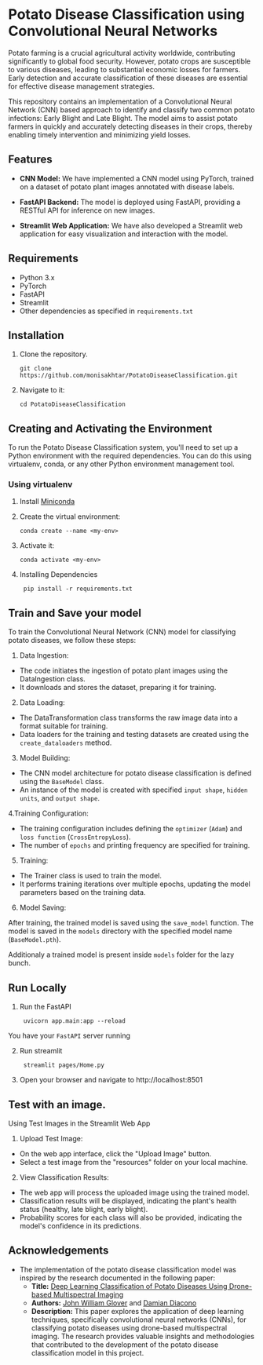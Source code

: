 # Potato Disease Classification using Convolutional Neural Networks

Potato farming is a crucial agricultural activity worldwide, contributing significantly to global food security. However, potato crops are susceptible to various diseases, leading to substantial economic losses for farmers. Early detection and accurate classification of these diseases are essential for effective disease management strategies.

This repository contains an implementation of a Convolutional Neural Network (CNN) based approach to identify and classify two common potato infections: Early Blight and Late Blight. The model aims to assist potato farmers in quickly and accurately detecting diseases in their crops, thereby enabling timely intervention and minimizing yield losses.

## Features

- **CNN Model:** We have implemented a CNN model using PyTorch, trained on a dataset of potato plant images annotated with disease labels.

- **FastAPI Backend:** The model is deployed using FastAPI, providing a RESTful API for inference on new images.

- **Streamlit Web Application:** We have also developed a Streamlit web application for easy visualization and interaction with the model.

## Requirements

- Python 3.x
- PyTorch
- FastAPI
- Streamlit
- Other dependencies as specified in `requirements.txt`

## Installation

1. Clone the repository.

       git clone https://github.com/monisakhtar/PotatoDiseaseClassification.git

2. Navigate to it:

       cd PotatoDiseaseClassification

## Creating and Activating the Environment

To run the Potato Disease Classification system, you'll need to set up a Python environment with the required dependencies. You can do this using virtualenv, conda, or any other Python environment management tool.

### Using virtualenv

1. Install [Miniconda](https://docs.conda.io/en/latest/miniconda.html#latest-miniconda-installer-links)
    
2. Create the virtual environment:
    
       conda create --name <my-env>
    
3. Activate it:

       conda activate <my-env>

4. Installing Dependencies

        pip install -r requirements.txt

## Train and Save your model

To train the Convolutional Neural Network (CNN) model for classifying potato diseases, we follow these steps:

1. Data Ingestion:
- The code initiates the ingestion of potato plant images using the DataIngestion class.
- It downloads and stores the dataset, preparing it for training.

2. Data Loading:
- The DataTransformation class transforms the raw image data into a format suitable for training.
- Data loaders for the training and testing datasets are created using the `create_dataloaders` method.

3. Model Building:
- The CNN model architecture for potato disease classification is defined using the `BaseModel` class.
- An instance of the model is created with specified `input shape`, `hidden units`, and `output shape`.

4.Training Configuration:
- The training configuration includes defining the `optimizer` (`Adam`) and `loss function` (`CrossEntropyLoss`).
- The number of `epochs` and printing frequency are specified for training.

5. Training:
- The Trainer class is used to train the model.
- It performs training iterations over multiple epochs, updating the model parameters based on the training data.

6. Model Saving:

After training, the trained model is saved using the `save_model` function.
The model is saved in the `models` directory with the specified model name (`BaseModel.pth`).

Additionaly a trained model is present inside `models` folder for the lazy bunch.

## Run Locally

1. Run the FastAPI

        uvicorn app.main:app --reload 

You have your `FastAPI` server running

2. Run streamlit

        streamlit pages/Home.py

3. Open your browser and navigate to http://localhost:8501

## Test with an image.

Using Test Images in the Streamlit Web App

1. Upload Test Image:
- On the web app interface, click the "Upload Image" button.
- Select a test image from the "resources" folder on your local machine.

2. View Classification Results:
- The web app will process the uploaded image using the trained model.
- Classification results will be displayed, indicating the plant's health status (healthy, late blight, early blight).
- Probability scores for each class will also be provided, indicating the model's confidence in its predictions.

## Acknowledgements

- The implementation of the potato disease classification model was inspired by the research documented in the following paper:
  - **Title:** [Deep Learning Classification of Potato Diseases Using Drone-based Multispectral Imaging](https://hal.science/hal-04015255/document)
  - **Authors:** [John William Glover](https://hal.archives-ouvertes.fr/author/search?lastname=Glover&firstname=John+William) and [Damian Diacono](https://hal.archives-ouvertes.fr/author/search?lastname=Diacono&firstname=Damian)
  - **Description:** This paper explores the application of deep learning techniques, specifically convolutional neural networks (CNNs), for classifying potato diseases using drone-based multispectral imaging. The research provides valuable insights and methodologies that contributed to the development of the potato disease classification model in this project.
